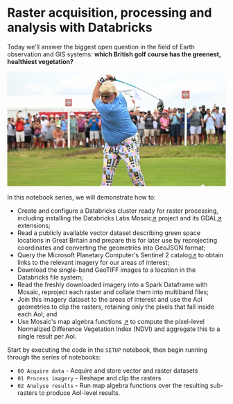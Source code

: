 # Raster acquisition, processing and analysis with Databricks

Today we'll answer the biggest open question in the field of Earth observation and GIS systems: __which British golf course has the greenest, healthiest vegetation?__

![john-daly](assets/John-Daly-4.jpg)

In this notebook series, we will demonstrate how to:
- Create and configure a Databricks cluster ready for raster processing, including installing the Databricks Labs Mosaic[↗︎](https://github.com/databrickslabs/mosaic) project and its GDAL[↗︎](https://gdal.org/) extensions;
- Read a publicly available vector dataset describing green space locations in Great Britain and prepare this for later use by reprojecting coordinates and converting the geometries into GeoJSON format;
- Query the Microsoft Planetary Computer's Sentinel 2 catalog[↗︎](https://planetarycomputer.microsoft.com/dataset/sentinel-2-l2a) to obtain links to the relevant imagery for our areas of interest;
- Download the single-band GeoTIFF images to a location in the Databricks file system;
- Read the freshly downloaded imagery into a Spark Dataframe with Mosaic, reproject each raster and collate them into multiband files;
- Join this imagery dataset to the areas of interest and use the AoI geometries to clip the rasters, retaining only the pixels that fall inside each AoI; and
- Use Mosaic's map algebra functions [↗︎](https://databrickslabs.github.io/mosaic/api/raster-functions.html) to compute the pixel-level Normalized Difference Vegetation Index (NDVI) and aggregate this to a single result per AoI.

Start by executing the code in the `SETUP` notebook, then begin running through the series of notebooks:
- `00 Acquire data` - Acquire and store vector and raster datasets
- `01 Process imagery` - Reshape and clip the rasters
- `02 Analyse results` - Run map algebra functions over the resulting sub-rasters to produce AoI-level results.
